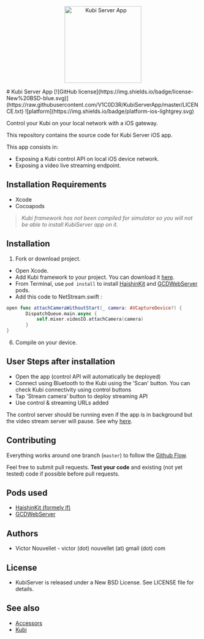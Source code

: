 <p align="center">
  <img src="https://cloud.githubusercontent.com/assets/4340716/22605826/6cb27cfe-ea06-11e6-803c-f069feb71760.png" alt="Kubi Server App" height="200" width="200"/>
</p>
# Kubi Server App [![GitHub license](https://img.shields.io/badge/license-New%20BSD-blue.svg)](https://raw.githubusercontent.com/V1C0D3R/KubiServerApp/master/LICENCE.txt)
![platform](https://img.shields.io/badge/platform-ios-lightgrey.svg)

Control your Kubi on your local network with a iOS gateway.

This repository contains the source code for Kubi Server iOS app.

This app consists in:

 * Exposing a Kubi control API on local iOS device network.
 * Exposing a video live streaming endpoint.

## Installation Requirements

- Xcode
- Cocoapods

> *Kubi framework has not been compiled for simulator so you will not be able to install KubiServer app on it.*

## Installation

1. Fork or download project.
- Open Xcode.
- Add Kubi framework to your project. You can download it [here](https://cdn.kubi.me/?prefix=Files/sdk-ios/).
- From Terminal, use `pod install` to install [HaishinKit](https://github.com/shogo4405/lf.swift) and [GCDWebServer](https://github.com/swisspol/GCDWebServer) pods.
- Add this code to NetStream.swift :
 ```swift
 open func attachCameraWithoutStart(_ camera: AVCaptureDevice?) {
 		DispatchQueue.main.async {
 			self.mixer.videoIO.attachCamera(camera)
		}
}
```
         
6. Compile on your device.


## User Steps after installation

- Open the app (control API will automatically be deployed)
- Connect using Bluetooth to the Kubi using the 'Scan' button. You can check Kubi connectivity using control buttons
- Tap 'Stream camera' button to deploy streaming API
- Use control & streaming URLs added

The control server should be running even if the app is in background but the video stream server will pause. See why [here](https://github.com/shogo4405/lf.swift).

## Contributing

Everything works around one branch (`master`) to follow the [Github Flow](https://guides.github.com/introduction/flow/). 

Feel free to submit pull requests.
**Test your code** and existing (not yet tested) code if possible before pull requests.

## Pods used
 * [HaishinKit (formely lf)](https://github.com/shogo4405/lf.swift)
 * [GCDWebServer](https://github.com/swisspol/GCDWebServer)

## Authors
 * Victor Nouvellet - victor (dot) nouvellet (at) gmail (dot) com

## License
 * KubiServer is released under a New BSD License. See LICENSE file for details.

## See also
* [Accessors](http://accessors.org)
* [Kubi](https://www.revolverobotics.com/)

